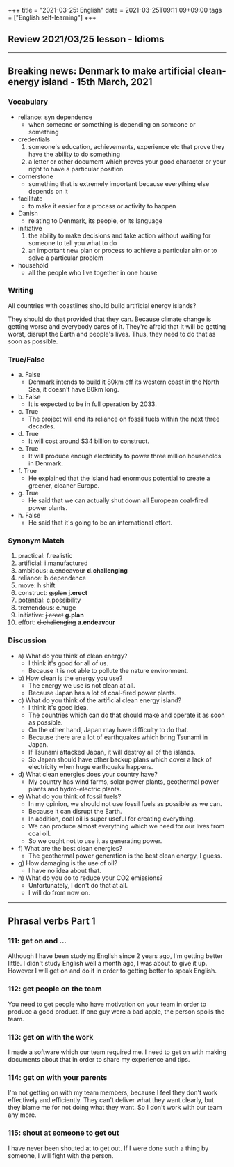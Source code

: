 +++
title =  "2021-03-25: English"
date = 2021-03-25T09:11:09+09:00
tags = ["English self-learning"]
+++

## Review 2021/03/25 lesson - Idioms



- - -

## Breaking news: Denmark to make artificial clean-energy island - 15th March, 2021

### Vocabulary

* reliance: syn dependence
    - when someone or something is depending on someone or something
* credentials
    1. someone's education, achievements, experience etc that prove they have the ability to do something
    2. a letter or other document which proves your good character or your right to have a particular position 
* cornerstone
    - something that is extremely important because everything else depends on it
* facilitate
    - to make it easier for a process or activity to happen
* Danish
    - relating to Denmark, its people, or its language
* initiative
    1. the ability to make decisions and take action without waiting for someone to tell you what to do
    2. an important new plan or process to achieve a particular aim or to solve a particular problem
* household
    - all the people who live together in one house

### Writing

All countries with coastlines should build artificial energy islands?

They should do that provided that they can.
Because climate change is getting worse and everybody cares of it.
They're afraid that it will be getting worst, disrupt the Earth and people's lives.
Thus, they need to do that as soon as possible.

### True/False

* a. False
    - Denmark intends to build it 80km off its western coast in the North Sea, it doesn't have 80km long.
* b. False
    - It is expected to be in full operation by 2033.
* c. True
    - The project will end its reliance on fossil fuels within the next three decades.
* d. True
    - It will cost around $34 billion to construct. 
* e. True
    - It will produce enough electricity to power three million households in Denmark. 
* f. True
    - He explained that the island had enormous potential to create a greener, cleaner Europe.
* g. True
    - He said that we can actually shut down all European coal-fired power plants.
* h. False
    - He said that it's going to be an international effort.

### Synonym Match

1. practical: f.realistic
2. artificial: i.manufactured
3. ambitious: ~~a.endeavour~~ **d.challenging**
4. reliance: b.dependence
5. move: h.shift
6. construct: ~~g.plan~~ **j.erect**
7. potential: c.possibility
8. tremendous: e.huge
9. initiative: ~~j.erect~~ **g.plan**
10. effort: ~~d.challenging~~ **a.endeavour**

### Discussion

* a) What do you think of clean energy?
    - I think it's good for all of us.
    - Because it is not able to pollute the nature environment.
* b) How clean is the energy you use?
    - The energy we use is not clean at all.
    - Because Japan has a lot of coal-fired power plants.
* c) What do you think of the artificial clean energy island?
    - I think it's good idea.
    - The countries which can do that should make and operate it as soon as possible.
    - On the other hand, Japan may have difficulty to do that.
    - Because there are a lot of earthquakes which bring Tsunami in Japan.
    - If Tsunami attacked Japan, it will destroy all of the islands.
    - So Japan should have other backup plans which cover a lack of electricity when huge earthquake happens.
* d) What clean energies does your country have?
    - My country has wind farms, solar power plants, geothermal power plants and hydro-electric plants.
* e) What do you think of fossil fuels?
    - In my opinion, we should not use fossil fuels as possible as we can.
    - Because it can disrupt the Earth.
    - In addition, coal oil is super useful for creating everything.
    - We can produce almost everything which we need for our lives from coal oil.
    - So we ought not to use it as generating power.
* f) What are the best clean energies?
    - The geothermal power generation is the best clean energy, I guess.
* g) How damaging is the use of oil?
    - I have no idea about that.
* h) What do you do to reduce your CO2 emissions?
    - Unfortunately, I don't do that at all.
    - I will do from now on.

- - -

## Phrasal verbs Part 1

### 111: **get on** and ...

Although I have been studying English since 2 years ago, I'm getting better little.
I didn't study English well a month ago, I was about to give it up.
However I will get on and do it in order to getting better to speak English. 

### 112: **get** people **on** the team

You need to get people who have motivation on your team in order to produce a good product.
If one guy were a bad apple, the person spoils the team.

### 113: **get on** with the work

I made a software which our team required me.
I need to get on with making documents about that in order to share my experience and tips.

### 114: **get on** with your parents

I'm not getting on with my team members, because I feel they don't work effectively and efficiently.
They can't deliver what they want clearly, but they blame me for not doing what they want.
So I don't work with our team any more.

### 115: shout at someone to **get out**

I have never been shouted at to get out.
If I were done such a thing by someone, I will fight with the person.
